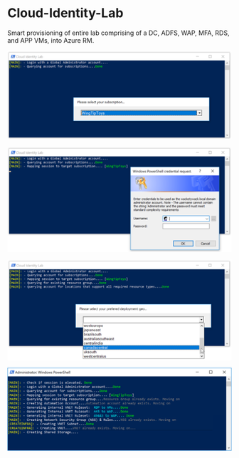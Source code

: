 # Cloud-Identity-Lab
Smart provisioning of entire lab comprising of a DC, ADFS, WAP, MFA, RDS, and APP VMs, into Azure RM.

![Cloud-Identity-Lab](DocImages/1.png)

![Cloud-Identity-Lab](DocImages/2.png)

![Cloud-Identity-Lab](DocImages/3.png)

![Cloud-Identity-Lab](DocImages/4.png)
